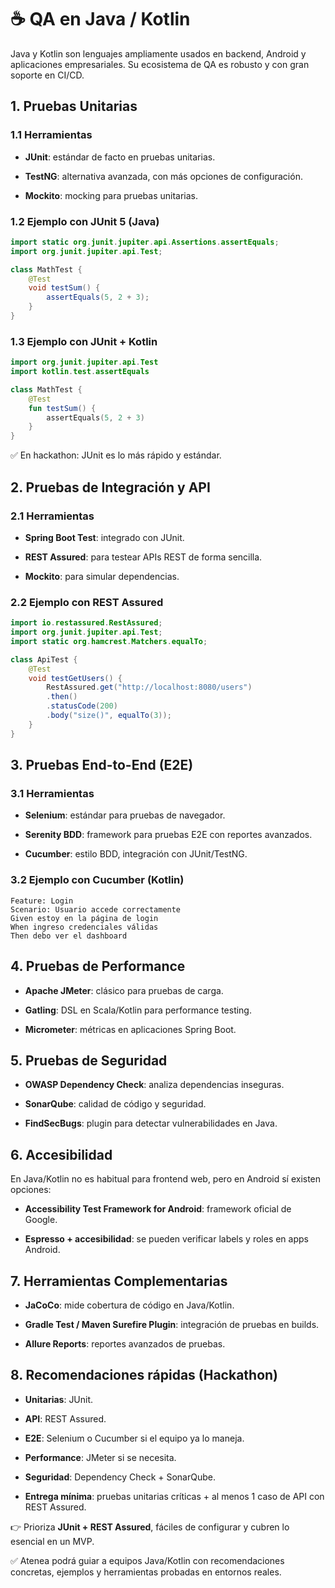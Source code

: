 # ☕ QA en Java / Kotlin

Java y Kotlin son lenguajes ampliamente usados en backend, Android y aplicaciones empresariales. Su ecosistema de QA es robusto y con gran soporte en CI/CD.

## 1. Pruebas Unitarias

### 1.1 Herramientas

- **JUnit**: estándar de facto en pruebas unitarias.

- **TestNG**: alternativa avanzada, con más opciones de configuración.

- **Mockito**: mocking para pruebas unitarias.

### 1.2 Ejemplo con JUnit 5 (Java)

````java
import static org.junit.jupiter.api.Assertions.assertEquals;
import org.junit.jupiter.api.Test;

class MathTest {
    @Test
    void testSum() {
        assertEquals(5, 2 + 3);
    }
}
````

### 1.3 Ejemplo con JUnit + Kotlin

````kotlin
import org.junit.jupiter.api.Test
import kotlin.test.assertEquals

class MathTest {
    @Test
    fun testSum() {
        assertEquals(5, 2 + 3)
    }
}
````

✅ En hackathon: JUnit es lo más rápido y estándar.

## 2. Pruebas de Integración y API

### 2.1 Herramientas

- **Spring Boot Test**: integrado con JUnit.

- **REST Assured**: para testear APIs REST de forma sencilla.

- **Mockito**: para simular dependencias.

### 2.2 Ejemplo con REST Assured

````java
import io.restassured.RestAssured;
import org.junit.jupiter.api.Test;
import static org.hamcrest.Matchers.equalTo;

class ApiTest {
    @Test
    void testGetUsers() {
        RestAssured.get("http://localhost:8080/users")
        .then()
        .statusCode(200)
        .body("size()", equalTo(3));
    }
}
````

## 3. Pruebas End-to-End (E2E)

### 3.1 Herramientas

- **Selenium**: estándar para pruebas de navegador.

- **Serenity BDD**: framework para pruebas E2E con reportes avanzados.

- **Cucumber**: estilo BDD, integración con JUnit/TestNG.

### 3.2 Ejemplo con Cucumber (Kotlin)

````gherkin
Feature: Login
Scenario: Usuario accede correctamente
Given estoy en la página de login
When ingreso credenciales válidas
Then debo ver el dashboard
````

## 4. Pruebas de Performance

- **Apache JMeter**: clásico para pruebas de carga.

- **Gatling**: DSL en Scala/Kotlin para performance testing.

- **Micrometer**: métricas en aplicaciones Spring Boot.

## 5. Pruebas de Seguridad

- **OWASP Dependency Check**: analiza dependencias inseguras.

- **SonarQube**: calidad de código y seguridad.

- **FindSecBugs**: plugin para detectar vulnerabilidades en Java.

## 6. Accesibilidad

En Java/Kotlin no es habitual para frontend web, pero en Android sí existen opciones:

- **Accessibility Test Framework for Android**: framework oficial de Google.

- **Espresso + accesibilidad**: se pueden verificar labels y roles en apps Android.

## 7. Herramientas Complementarias

- **JaCoCo**: mide cobertura de código en Java/Kotlin.

- **Gradle Test / Maven Surefire Plugin**: integración de pruebas en builds.

- **Allure Reports**: reportes avanzados de pruebas.

## 8. Recomendaciones rápidas (Hackathon)

- **Unitarias**: JUnit.

- **API**: REST Assured.

- **E2E**: Selenium o Cucumber si el equipo ya lo maneja.

- **Performance**: JMeter si se necesita.

- **Seguridad**: Dependency Check + SonarQube.

- **Entrega mínima**: pruebas unitarias críticas + al menos 1 caso de API con REST Assured.

👉 Prioriza **JUnit + REST Assured**, fáciles de configurar y cubren lo esencial en un MVP.

✅ Atenea podrá guiar a equipos Java/Kotlin con recomendaciones concretas, ejemplos y herramientas probadas en entornos reales.